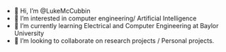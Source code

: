 - 👋 Hi, I’m @LukeMcCubbin
- 👀 I’m interested in computer engineering/ Artificial Intelligence
- 🌱 I’m currently learning Electrical and Computer Engineering at Baylor University
- 💞️ I’m looking to collaborate on research projects / Personal projects. 

<!---
LukeMcCubbin/LukeMcCubbin is a ✨ special ✨ repository because its `README.md` (this file) appears on your GitHub profile.
You can click the Preview link to take a look at your changes.
--->
